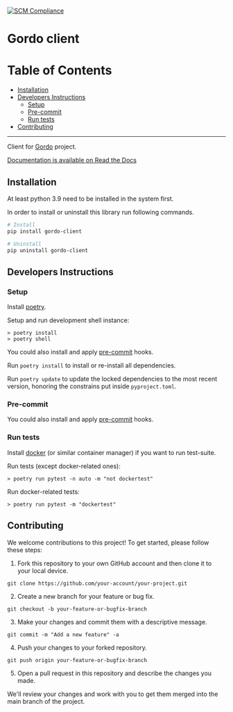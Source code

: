 [![SCM Compliance](https://scm-compliance-api.radix.equinor.com/repos/equinor/117c00d4-fc77-4406-8e47-e616d0d84b62/badge)](https://scm-compliance-api.radix.equinor.com/repos/equinor/117c00d4-fc77-4406-8e47-e616d0d84b62/badge)

# Gordo client

# Table of Contents
* [Installation](#Installation)
* [Developers Instructions](#Developers-Instructions)
	* [Setup](#Setup)
	* [Pre-commit](#Pre-commit)
	* [Run tests](#Run-tests)
* [Contributing](#Contributing)

---

Client for [Gordo](https://github.com/equinor/gordo) project.

[Documentation is available on Read the Docs](https://gordo-client.readthedocs.io/)

## Installation

At least python 3.9 need to be installed in the system first.

In order to install or uninstall this library run following commands.
```bash
# Install
pip install gordo-client

# Uninstall
pip uninstall gordo-client
```

## Developers Instructions

### Setup

Install [poetry](https://python-poetry.org/docs/#installation).

Setup and run development shell instance:

```console
> poetry install
> poetry shell
```

You could also install and apply [pre-commit](https://pre-commit.com/#usage) hooks.

Run `poetry install` to install or re-install all dependencies.

Run `poetry update` to update the locked dependencies to the most recent
version, honoring the constrains put inside `pyproject.toml`.

### Pre-commit

You could also install and apply [pre-commit](https://pre-commit.com/#usage) hooks.

### Run tests

Install [docker](https://docs.docker.com/engine/install/) (or similar container manager) if you want to run test-suite.

Run tests (except docker-related ones):

```console
> poetry run pytest -n auto -m "not dockertest"
```

Run docker-related tests:
```console
> poetry run pytest -m "dockertest"
```

## Contributing
We welcome contributions to this project! To get started, please follow these steps:

1. Fork this repository to your own GitHub account and then clone it to your local device.

```
git clone https://github.com/your-account/your-project.git
```

2. Create a new branch for your feature or bug fix.

```
git checkout -b your-feature-or-bugfix-branch
```

3. Make your changes and commit them with a descriptive message.

```
git commit -m "Add a new feature" -a
```

4. Push your changes to your forked repository.

```
git push origin your-feature-or-bugfix-branch
```

5. Open a pull request in this repository and describe the changes you made.

We'll review your changes and work with you to get them merged into the main branch of the project.